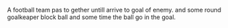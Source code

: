 A football team pas to gether untill arrive to goal of enemy.
and some round goalkeaper block ball and some time the ball go in the goal.
